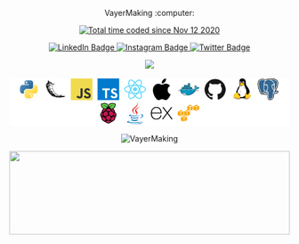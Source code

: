 <div>
   <p align="center"> VayerMaking :computer: </p>
   <p align="center">
      <a href="https://wakatime.com/@65f1bd92-64be-4878-b26a-8dbc49371590">
         <img src="https://wakatime.com/badge/user/65f1bd92-64be-4878-b26a-8dbc49371590.svg" alt="Total time coded since Nov 12 2020" />
      </a>
   </p>

   <div id="badges" align="center">
      <a href="https://www.linkedin.com/in/martin-vayer-942bb3213">
         <img src="https://img.shields.io/badge/LinkedIn-blue?style=for-the-badge&logo=linkedin&logoColor=white" alt="LinkedIn Badge"/>
      </a>
      <a href="https://www.instagram.com/shaggy.beard.photography/">
         <img src="https://img.shields.io/badge/Instagram-red?style=for-the-badge&logo=instagram&logoColor=white" alt="Instagram Badge"/>
      </a>
      <a href="https://twitter.com/vayermaking">
         <img src="https://img.shields.io/badge/Twitter-blue?style=for-the-badge&logo=twitter&logoColor=white" alt="Twitter Badge"/>
      </a>
   </div>
   
   <p align="center">
      <img src="https://github-readme-stats.vercel.app/api?username=VayerMaking&show_icons=true&theme=synthwave&include_all_commits=true"/> 
   </p>
   <div style="background-color:white" align="center" margin: 10;>
      <img src="https://github.com/devicons/devicon/blob/master/icons/python/python-original.svg" title="Python" alt="Python" width="40" height="40"/>&nbsp;
      <img src="https://github.com/devicons/devicon/blob/master/icons/flask/flask-original.svg" title="Flask" alt="Flask" width="40" height="40"/>&nbsp;
      <img src="https://github.com/devicons/devicon/blob/master/icons/javascript/javascript-original.svg" title="JavaScript" alt="JavaScript" width="40" height="40"/>&nbsp;
      <img src="https://github.com/devicons/devicon/blob/master/icons/typescript/typescript-original.svg" title="TypeScript" alt="TypeScript" width="40" height="40"/>&nbsp;
      <img src="https://github.com/devicons/devicon/blob/master/icons/react/react-original.svg" title="React" alt="React" width="40" height="40"/>&nbsp;
      <img src="https://github.com/devicons/devicon/blob/master/icons/apple/apple-original.svg" title="Apple" alt="Apple" width="40" height="40"/>&nbsp;
      <img src="https://github.com/devicons/devicon/blob/master/icons/docker/docker-original.svg" title="Docker" alt="Docker" width="40" height="40"/>&nbsp;
      <img src="https://github.com/devicons/devicon/blob/master/icons/github/github-original.svg" title="Github" alt="Github" width="40" height="40"/>&nbsp;
      <img src="https://github.com/devicons/devicon/blob/master/icons/linux/linux-original.svg" title="Linux" alt="Linux" width="40" height="40"/>&nbsp;
      <img src="https://github.com/devicons/devicon/blob/master/icons/postgresql/postgresql-original.svg" title="Postgres" alt="Postgres" width="40" height="40"/>&nbsp;
      <img src="https://github.com/devicons/devicon/blob/master/icons/raspberrypi/raspberrypi-original.svg" title="Raspberry Pi" alt="Raspberry Pi" width="40" height="40"/>&nbsp;
      <img src="https://github.com/devicons/devicon/blob/master/icons/java/java-original.svg" title="Java" alt="Java" width="40" height="40"/>&nbsp;
      <img src="https://github.com/devicons/devicon/blob/master/icons/express/express-original.svg" title="Express" alt="Express" width="40" height="40"/>&nbsp;
      <img src="https://github.com/devicons/devicon/blob/master/icons/amazonwebservices/amazonwebservices-original.svg" title="AWS" alt="AWS" width="40" height="40"/>&nbsp;
      
      
   </div>
   <p align="center">
      <img src="https://github-readme-streak-stats.herokuapp.com/?user=VayerMaking&" alt="VayerMaking" />
   </p>
    
  <div>
    
<img src="https://raw.githubusercontent.com/matfantinel/matfantinel/master/waves.svg" width="100%" height="150">
